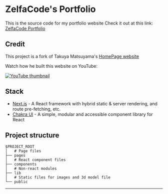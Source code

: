 # ZelfaCode's Portfolio

This is the source code for my portfolio website
Check it out at this link:
[ZelfaCode Portfolio](https://zelfacode-portfolio.vercel.app/)

## Credit

This project is a fork of Takuya Matsuyama's [HomePage website](https://www.craftz.dog/)

Watch how he built this website on YouTube:

[![YouTube thumbnail](./doc/thumb.png)](https://www.youtube.com/watch?v=bSMZgXzC9AA)

## Stack

- [Next.js](https://nextjs.org/) - A React framework with hybrid static & server rendering, and route pre-fetching, etc.
- [Chakra UI](https://chakra-ui.com/) - A simple, modular and accessible component library for React

## Project structure

```
$PROJECT_ROOT
│   # Page files
├── pages
│   # React component files
├── components
│   # Non-react modules
├── lib
│   # Static files for images and 3d model file
└── public
```

---
